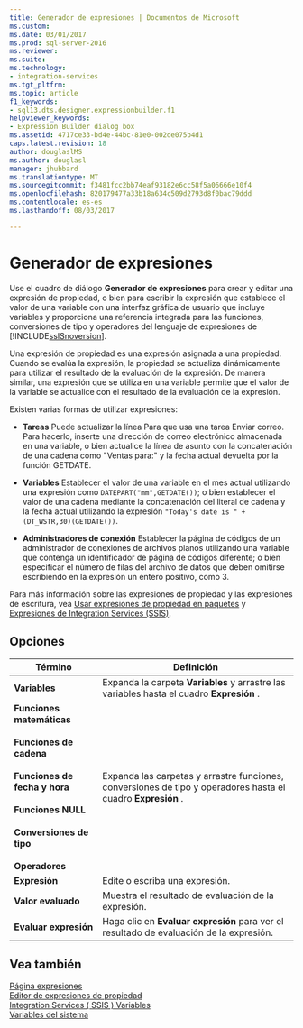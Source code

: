```yaml
---
title: Generador de expresiones | Documentos de Microsoft
ms.custom: 
ms.date: 03/01/2017
ms.prod: sql-server-2016
ms.reviewer: 
ms.suite: 
ms.technology:
- integration-services
ms.tgt_pltfrm: 
ms.topic: article
f1_keywords:
- sql13.dts.designer.expressionbuilder.f1
helpviewer_keywords:
- Expression Builder dialog box
ms.assetid: 4717ce33-bd4e-44bc-81e0-002de075b4d1
caps.latest.revision: 18
author: douglaslMS
ms.author: douglasl
manager: jhubbard
ms.translationtype: MT
ms.sourcegitcommit: f3481fcc2bb74eaf93182e6cc58f5a06666e10f4
ms.openlocfilehash: 820179477a33b18a634c509d2793d8f0bac79ddd
ms.contentlocale: es-es
ms.lasthandoff: 08/03/2017

---
```

# <a name="expression-builder"></a>Generador de expresiones
  Use el cuadro de diálogo **Generador de expresiones** para crear y editar una expresión de propiedad, o bien para escribir la expresión que establece el valor de una variable con una interfaz gráfica de usuario que incluye variables y proporciona una referencia integrada para las funciones, conversiones de tipo y operadores del lenguaje de expresiones de [!INCLUDE[ssISnoversion](../../includes/ssisnoversion-md.md)].  
  
 Una expresión de propiedad es una expresión asignada a una propiedad. Cuando se evalúa la expresión, la propiedad se actualiza dinámicamente para utilizar el resultado de la evaluación de la expresión. De manera similar, una expresión que se utiliza en una variable permite que el valor de la variable se actualice con el resultado de la evaluación de la expresión.  
  
 Existen varias formas de utilizar expresiones:  
  
-   **Tareas** Puede actualizar la línea Para que usa una tarea Enviar correo. Para hacerlo, inserte una dirección de correo electrónico almacenada en una variable, o bien actualice la línea de asunto con la concatenación de una cadena como "Ventas para:" y la fecha actual devuelta por la función GETDATE.  
  
-   **Variables** Establecer el valor de una variable en el mes actual utilizando una expresión como `DATEPART("mm",GETDATE())`; o bien establecer el valor de una cadena mediante la concatenación del literal de cadena y la fecha actual utilizando la expresión `"Today's date is " + (DT_WSTR,30)(GETDATE())`.  
  
-   **Administradores de conexión** Establecer la página de códigos de un administrador de conexiones de archivos planos utilizando una variable que contenga un identificador de página de códigos diferente; o bien especificar el número de filas del archivo de datos que deben omitirse escribiendo en la expresión un entero positivo, como 3.  
  
 Para más información sobre las expresiones de propiedad y las expresiones de escritura, vea [Usar expresiones de propiedad en paquetes](../../integration-services/expressions/use-property-expressions-in-packages.md) y [Expresiones de Integration Services &#40;SSIS&#41;](../../integration-services/expressions/integration-services-ssis-expressions.md).  
  
## <a name="options"></a>Opciones  
  
|Término|Definición|  
|----------|----------------|  
|**Variables**|Expanda la carpeta **Variables** y arrastre las variables hasta el cuadro **Expresión** .|  
|**Funciones matemáticas**<br /><br /> **Funciones de cadena**<br /><br /> **Funciones de fecha y hora**<br /><br /> **Funciones NULL**<br /><br /> **Conversiones de tipo**<br /><br /> **Operadores**|Expanda las carpetas y arrastre funciones, conversiones de tipo y operadores hasta el cuadro **Expresión** .|  
|**Expresión**|Edite o escriba una expresión.|  
|**Valor evaluado**|Muestra el resultado de evaluación de la expresión.|  
|**Evaluar expresión**|Haga clic en **Evaluar expresión** para ver el resultado de evaluación de la expresión.|  
  
## <a name="see-also"></a>Vea también  
 [Página expresiones](../../integration-services/expressions/expressions-page.md)   
 [Editor de expresiones de propiedad](../../integration-services/expressions/property-expressions-editor.md)   
 [Integration Services &#40; SSIS &#41; Variables](../../integration-services/integration-services-ssis-variables.md)   
 [Variables del sistema](../../integration-services/system-variables.md)  
  
  
